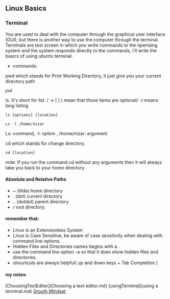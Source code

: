 
## Linux Basics


### Terminal

You are used to deal with the computer through the graphical user interface (GUI), but there is another way to use the computer through the terminal.
Terminals are text screen in which you write commands to the opertaing system and the system responds directly to the commands, i'll write the basics 
of using ubuntu terminal.

* commands:

pwd which stands for Print Working Directory, it just give you your current directory path
```
pwd 
```

ls. It's short for list. /  -> [ ] ) mean that those items are optional/ -l means long listing
```
ls [options] [location]
```
```
Ls -l /home/nizar
```
Ls: command, -l: option , /home/nizar:  argument

cd which stands for change directory. 
```
cd [location]
```
note: If you run the command cd without any arguments then it will always take you back to your home directory.






####	Absolute and Relative Paths

* ~ (tilde)  home directory
* . (dot)  current directory
* .. (dotdot)  parent directory
* / root directory.
 


#### remember that:
- Linux is an Extensionless System
- Linux is Case Sensitive, be aware of case sensitivity when dealing with command line options.
- Hidden Files and Directories names begins with a .
- use the command line option -a so that it does show hidden files and directories.
- shourtcuts are always helpful( up and down keys + Tab Completion )


#### my notes:
[ChoosingTextEditor](Choosing a text editor.md)
[usingTerminal](using a terminal.md)
[Grouth Mindset](GrouthMindset.md)
